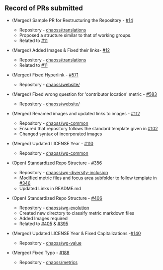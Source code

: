 ## Record of PRs submitted

* (Merged) Sample PR for Restructuring the Repository - [#14](https://github.com/chaoss/translations/pull/14)
    * Repository - [chaoss/translations](https://github.com/chaoss/translations)
    * Proposed a structure similar to that of working groups.
    * Related to [#11](https://github.com/chaoss/translations/issues/11)

* (Merged) Added Images & Fixed their links- [#12](https://github.com/chaoss/translations/pull/12)
    * Repository - [chaoss/translations](https://github.com/chaoss/translations)
    * Related to [#11](https://github.com/chaoss/translations/issues/11)

* (Merged) Fixed Hyperlink - [#571](https://github.com/chaoss/website/pull/571/files)
    * Repository - [chaoss/website/](https://github.com/chaoss/website)

* (Merged) Fixed wrong question for 'contributor location' metric  - [#583](https://github.com/chaoss/website/pull/583)
    * Repository - [chaoss/website/](https://github.com/chaoss/website)

* (Merged) Renamed images and updated links to images - [#112](https://github.com/chaoss/wg-common/pull/112)
    * Repository - [chaoss/wg-common](https://github.com/chaoss/wg-common)
    * Ensured that repository follows the standard template given in [#102](https://github.com/chaoss/wg-common/issues/102)
    * Changed syntax of incorporated images

* (Merged) Updated LICENSE Year - [#110](https://github.com/chaoss/wg-common/pull/110)
    * Repository - [chaoss/wg-common](https://github.com/chaoss/wg-common)  

* (Open) Standardized Repo Structure - [#356](https://github.com/chaoss/wg-diversity-inclusion/pull/356)
    * Repository - [chaoss/wg-diversity-inclusion](https://github.com/chaoss/wg-diversity-inclusion)
    * Modified metric files and focus area subfolder to follow template in [#346](https://github.com/chaoss/wg-diversity-inclusion/issues/346)
    * Updated Links in README.md

* (Open) Standardized Repo Structure - [#406](https://github.com/chaoss/wg-evolution/pull/406)
    * Repository - [chaoss/wg-evolution](https://github.com/chaoss/wg-evolution)
    * Created new directory to classify metric markdown files
    * Added Images required
    * Related to [#405](https://github.com/chaoss/wg-evolution/issues/405) & [#395](https://github.com/chaoss/wg-evolution/issues/395)

* (Merged) Updated LICENSE Year & Fixed Capitalizations -[#140](https://github.com/chaoss/wg-value/pull/140)
    * Repository - [chaoss/wg-value](https://github.com/chaoss/wg-value)

* (Merged) Fixed Typo - [#188](https://github.com/chaoss/metrics/pull/188)
    * Repository - [chaoss/metrics](https://github.com/chaoss/metrics)


